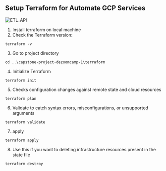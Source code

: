 ## Setup Terraform for Automate GCP Services
![ETL_API](https://github.com/abliskan.PNG)

1. Install terraform on local machine
2. Check the Terraform version:
```
terraform -v
```
3. Go to project directory
```
cd ..\capstone-project-dezoomcamp-1\terraform
```
4. Initialize Terraform
```
terraform init
```
5. Checks configuration changes against remote state and cloud resources
```
terraform plan
```
6. Validate to catch syntax errors, misconfigurations, or unsupported arguments
```
terraform validate
```
7. apply
```
terraform apply
```
8. <Optional> Use this if you want to deleting infrastructure resources present in the state file
```
terraform destroy
```
